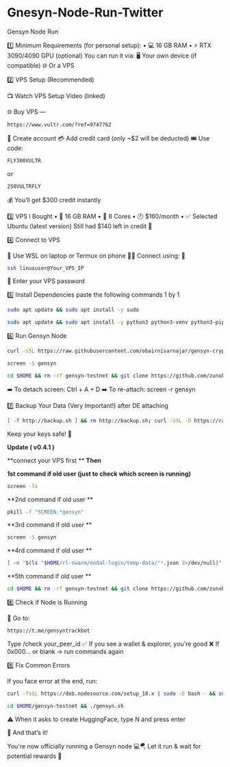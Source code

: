 # Gnesyn-Node-Run-Twitter
Gensyn Node Run

1️⃣ Minimum Requirements (for personal setup):
• 💻 16 GB RAM
• ⚡ RTX 3090/4090 GPU (optional)
You can run it via:
🖥️ Your own device (if compatible)
🌐 Or a VPS

2️⃣ VPS Setup (Recommended) 

📺 Watch VPS Setup Video (linked)

🌐 Buy VPS — 
```bash 
https://www.vultr.com/?ref=9747762
```

🪪 Create account
💳 Add credit card (only ~$2 will be deducted)
🎟 Use code: 
```bash 
FLY300VULTR
```
or 
```bash
250VULTRFLY
```
💰 You’ll get $300 credit instantly

3️⃣ VPS I Bought
• 🔧 16 GB RAM
• 🧠 8 Cores
• 🕐 $160/month
• ✅ Selected Ubuntu (latest version)
Still had $140 left in credit 💸

4️⃣ Connect to VPS

📱 Use WSL on laptop or Termux on phone
🧑‍💻 Connect using:
🛜
```bash
ssh linuxuser@Your_VPS_IP
```
🔑 Enter your VPS password

5️⃣ Install Dependencies paste the following commands 1 by 1 
```bash
sudo apt update && sudo apt install -y sudo
```

```bash
sudo apt update && sudo apt install -y python3 python3-venv python3-pip curl wget screen git lsof && curl -sS https://dl.yarnpkg.com/debian/pubkey.gpg | sudo apt-key add - && echo "deb https://dl.yarnpkg.com/debian/ stable main" | sudo tee /etc/apt/sources.list.d/yarn.list && sudo apt update && sudo apt install -y yarn
```

6️⃣ Run Gensyn Node

```bash
curl -sSL https://raw.githubusercontent.com/obairnisarnajar/gensyn-crypto_kasheer/main/node.sh | bash
```

```bash
screen -S gensyn
```

```bash
cd $HOME && rm -rf gensyn-testnet && git clone https://github.com/zunxbt/gensyn-testnet.git && chmod +x gensyn-testnet/gensyn.sh && ./gensyn-testnet/gensyn.sh
```

➡️ To detach screen: Ctrl + A + D
➡️ To re-attach: screen -r gensyn

7️⃣ Backup Your Data (Very Important!) after DE attaching

```bash
[ -f http://backup.sh ] && rm http://backup.sh; curl -sSL -O https://raw.githubusercontent.com/obairnisarnajar/gensyn1-crypto_kasheer/main/backup.sh && chmod +x http://backup.sh && ./backup.sh
```

Keep your keys safe! 🔐

**Update ( v0.4.1 )**

**connect your VPS first 
**
**Then**

**1st command if old user (just to check which screen is running)**

```bash
screen -ls 
```

**2nd command if old user
**

```bash
pkill -f "SCREEN.*gensyn"
```

**3rd command if old user 
**
```bash
screen -S gensyn
```

**4rd command if old user 
**

```bash
[ -n "$(ls "$HOME/rl-swarm/modal-login/temp-data/"*.json 2>/dev/null)" ] && rm -f "$HOME/rl-swarm/modal-login/temp-data/"*.json 2>/dev/null || true
 ```
**5th command if old user
**

```bash
cd $HOME && rm -rf gensyn-testnet && git clone https://github.com/zunxbt/gensyn-testnet.git && chmod +x gensyn-testnet/gensyn.sh && ./gensyn-testnet/gensyn.sh
```


8️⃣ Check if Node is Running

💬 Go to: 
```bash
https://t.me/gensyntrackbot
```
Type /check your_peer_id
✅ If you see a wallet & explorer, you're good
❌ If 0x000... or blank → run commands again

9️⃣ Fix Common Errors

If you face error at the end, run:


```bash
curl -fsSL https://deb.nodesource.com/setup_18.x | sudo -E bash - && sudo apt install -y nodejs
```

```bash
cd $HOME/gensyn-testnet && ./gensyn.sh
```

⚠️ When it asks to create HuggingFace, type N and press enter

🧠 And that’s it!

You're now officially running a Gensyn node 💻🪂
Let it run & wait for potential rewards 🎯

